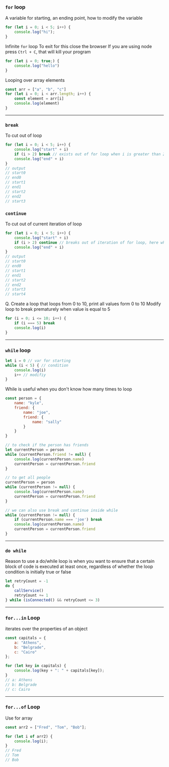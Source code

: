 ### `for` loop

A variable for starting, an ending point, how to modify the variable

```js
for (let i = 0; i < 5; i++) {
    console.log("hi");
}
```

Infinite `for` loop
To exit for this close the browser
If you are using node press `Ctrl + C`, that will kill your program

```js
for (let i = 0; true;) {
    console.log("hello")
}
```

Looping over array elements

```js
const arr = ["a", "b", "c"]
for (let i = 0; i < arr.length; i++) {
    const element = arr[i]
    console.log(element)
}
```

---
### `break`

To cut out of loop

```js
for (let i = 0; i < 5; i++) {
    console.log("start" + i)
    if (i > 2) break // exists out of for loop when i is greater than 2
    console.log("end" + i)
}
// output
// start0
// end0
// start1
// end1
// start2
// end2
// start3
```
### `continue`

To cut out of current iteration of loop

```js
for (let i = 0; i < 5; i++) {
    console.log("start" + i)
    if (i > 2) continue // breaks out of iteration of for loop, here when i > 2, then continue. it does not breaks the entire loop
    console.log("end" + i)
}
// output
// start0
// end0
// start1
// end1
// start2
// end2
// start3
// start4
```

Q. Create a loop that loops from 0 to 10, print all values form 0 to 10
Modify loop to break prematurely when value is equal to 5

```js
for (i = 0; i <= 10; i++) {
    if (i === 5) break
    console.log(i)
}
```

---
### `while` loop

```js
let i = 0 // var for starting
while (i < 5) { // condition
    console.log(i)
    i++ // modifiy
}
```

While is useful when you don't know how many times to loop

```js
const person = {
    name: "kyle",
    friend: {
        name: "joe",
        friend: {
            name: "sally"
        }
    }
}

// to check if the person has friends
let currentPerson = person
while (currentPerson.friend != null) {
    console.log(currentPerson.name)
    currentPerson = currentPerson.friend
}

// to get all people
currentPerson = person
while (currentPerson != null) {
    console.log(currentPerson.name)
    currentPerson = currentPerson.friend
}

// we can also use break and continue inside while
while (currentPerson != null) {
    if (currentPerson.name === 'joe') break
    console.log(currentPerson.name)
    currentPerson = currentPerson.friend
}
```

---
### `do while`

Reason to use a do/while loop is when you want to ensure that a certain block of code is executed at least once, regardless of whether the loop condition is initially true or false

```js
let retryCount = -1
do {
    callService()
    retryCount += 1
} while (isConnected() && retryCount <= 3)
```

---
### `for...in` Loop

iterates over the properties of an object

```js
const capitals = {
    a: "Athens",
    b: "Belgrade",
    c: "Cairo"
};

for (let key in capitals) {
    console.log(key + ": " + capitals[key]);
}
// a: Athens
// b: Belgrade
// c: Cairo
```

---
### `for...of` Loop

Use for array

```js
const arr2 = ["Fred", "Tom", "Bob"];

for (let i of arr2) {
    console.log(i);
}
// Fred
// Tom
// Bob
```